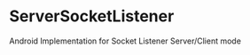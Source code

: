 ServerSocketListener
====================

Android Implementation for Socket Listener Server/Client mode
